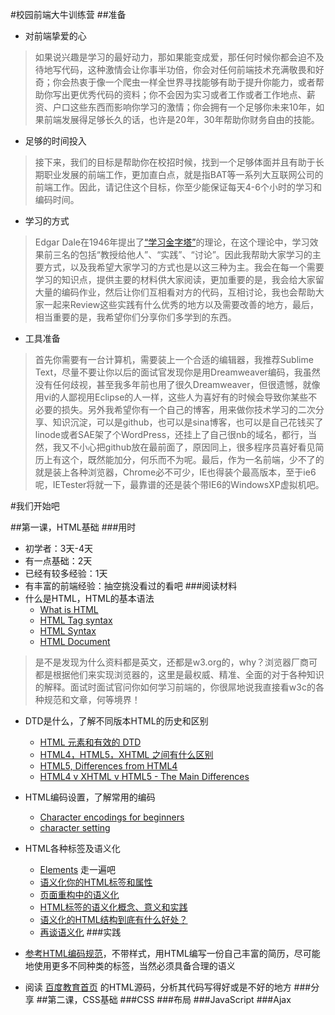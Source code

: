 #校园前端大牛训练营
##准备
* 对前端挚爱的心
> 如果说兴趣是学习的最好动力，那如果能变成爱，那任何时候你都会迫不及待地写代码，这种激情会让你事半功倍，你会对任何前端技术充满敬畏和好奇；你会热衷于像一个爬虫一样全世界寻找能够有助于提升你能力，或者帮助你写出更优秀代码的资料；你不会因为实习或者工作或者工作地点、薪资、户口这些东西而影响你学习的激情；你会拥有一个足够你未来10年，如果前端发展得足够长久的话，也许是20年，30年帮助你财务自由的技能。
* 足够的时间投入
> 接下来，我们的目标是帮助你在校招时候，找到一个足够体面并且有助于长期职业发展的前端工作，更加直白点，就是指BAT等一系列大互联网公司的前端工作。因此，请记住这个目标，你至少能保证每天4-6个小时的学习和编码时间。
* 学习的方式
> Edgar Dale在1946年提出了[“学习金字塔”](http://jhxx.jbedu.net/images/uploadfiles/20110428080042_new.JPG)的理论，在这个理论中，学习效果前三名的包括“教授给他人”、“实践”、“讨论”。因此我帮助大家学习的主要方式，以及我希望大家学习的方式也是以这三种为主。我会在每一个需要学习的知识点，提供主要的材料供大家阅读，更加重要的是，我会给大家留大量的编码作业，然后让你们互相看对方的代码，互相讨论，我也会帮助大家一起来Review这些实践有什么优秀的地方以及需要改善的地方，最后，相当重要的是，我希望你们分享你们多学到的东西。
* 工具准备
> 首先你需要有一台计算机，需要装上一个合适的编辑器，我推荐Sublime Text，尽量不要让你以后的面试官发现你是用Dreamweaver编码，我虽然没有任何歧视，甚至我多年前也用了很久Dreamweaver，但很遗憾，就像用vi的人鄙视用Eclipse的人一样，这些人为喜好有的时候会导致你某些不必要的损失。另外我希望你有一个自己的博客，用来做你技术学习的二次分享、知识沉淀，可以是github，也可以是sina博客，也可以是自己花钱买了linode或者SAE架了个WordPress，还挂上了自己很nb的域名，都行，当然，我又不小心把github放在最前面了，原因同上，很多程序员喜好看见简历上有这个，既然能加分，何乐而不为呢。最后，作为一名前端，少不了的就是装上各种浏览器，Chrome必不可少，IE也得装个最高版本，至于ie6呢，IETester将就一下，最靠谱的还是装个带IE6的WindowsXP虚拟机吧。

#我们开始吧

##第一课，HTML基础
###用时
* 初学者：3天-4天
* 有一点基础：2天
* 已经有较多经验：1天
* 有丰富的前端经验：抽空挑没看过的看吧
###阅读材料
* 什么是HTML，HTML的基本语法
	* [What is HTML](http://www.w3.org/community/webed/wiki/HTML/Training/What_is_HTML%3F)
	* [HTML Tag syntax](http://www.w3.org/community/webed/wiki/HTML/Training/Tag_syntax)
	* [HTML Syntax](http://www.w3.org/TR/html-markup/syntax.html#syntax)
	* [HTML Document](http://www.w3.org/community/webed/wiki/HTML/Training/HTML_Document)

> 是不是发现为什么资料都是英文，还都是w3.org的，why？浏览器厂商可都是根据他们来实现浏览器的，这里是最权威、精准、全面的对于各种知识的解释。面试时面试官问你如何学习前端的，你很屌地说我直接看w3c的各种规范和文章，何等境界！

* DTD是什么，了解不同版本HTML的历史和区别
	* [HTML 元素和有效的 DTD](http://www.w3school.com.cn/tags/html_ref_dtd.asp)
	* [HTML4，HTML5，XHTML 之间有什么区别](http://www.zhihu.com/question/19818208)
	* [HTML5, Differences from HTML4](http://www.w3.org/TR/html5-diff/)
	* [HTML4 v XHTML v HTML5 - The Main Differences](http://www.siliconbeachtraining.co.uk/blog/html4-v-html5-v-xhtml-differences)

* HTML编码设置，了解常用的编码
	* [Character encodings for beginners](http://www.w3.org/International/questions/qa-what-is-encoding)
	* [character setting](http://www.w3.org/community/webed/wiki/HTML/Training/Metadata)
* HTML各种标签及语义化
	* [Elements](http://www.w3.org/community/webed/wiki/HTML/Elements) 走一遍吧
	* [语义化你的HTML标签和属性](http://www.blueidea.com/tech/site/2006/3771.asp)
	* [页面重构中的语义化](http://www.cssforest.org/blog/index.php?id=139)
	* [HTML标签的语义化概念、意义和实践](http://www.5icool.org/a/201006/537.html)
	* [语义化的HTML结构到底有什么好处？](http://www.css88.com/archives/1668)
	* [再谈语义化](http://ued.ctrip.com/blog/?p=2735)
###实践
* [参考HTML编码规范](https://github.com/ecomfe/spec/blob/master/html-and-css-code-style.md)，不带样式，用HTML编写一份自己丰富的简历，尽可能地使用更多不同种类的标签，当然必须具备合理的语义
* 阅读 [百度教育首页](http://jiaoyu.baidu.com/mp/index) 的HTML源码，分析其代码写得好或是不好的地方
###分享
##第二课，CSS基础
###CSS
###布局
###JavaScript
###Ajax
